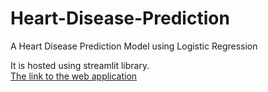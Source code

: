 # Heart-Disease-Prediction
A Heart Disease Prediction Model using Logistic Regression

It is hosted using streamlit library.
<br>
<a href="https://sayan112207-heart-disease-prediction-app-r91xr2.streamlit.app/">The link to the web application</a>
